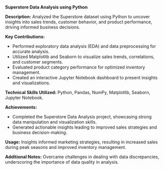 **Superstore Data Analysis using Python**

**Description:** Analyzed the Superstore dataset using Python to uncover insights into sales trends, customer behavior, and product performance, driving informed business decisions.

**Key Contributions:**
- Performed exploratory data analysis (EDA) and data preprocessing for accurate analysis.
- Utilized Matplotlib and Seaborn to visualize sales trends, correlations, and customer segments.
- Evaluated product category performance for optimized inventory management.
- Created an interactive Jupyter Notebook dashboard to present insights and visualizations.

**Technical Skills Utilized:** Python, Pandas, NumPy, Matplotlib, Seaborn, Jupyter Notebook.

**Achievements:**
- Completed the Superstore Data Analysis project, showcasing strong data manipulation and visualization skills.
- Generated actionable insights leading to improved sales strategies and business decision-making.

**Usage:** Insights informed marketing strategies, resulting in increased sales during peak seasons and improved inventory management.


**Additional Notes:** Overcame challenges in dealing with data discrepancies, underscoring the importance of data quality in analysis.

